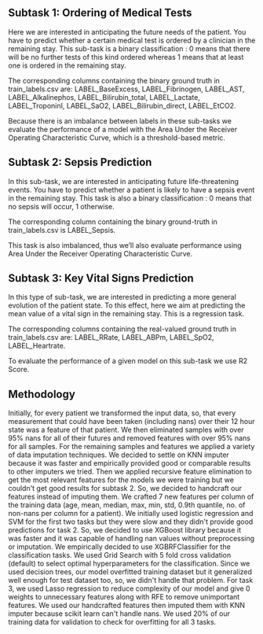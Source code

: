## Subtask 1: Ordering of Medical Tests

Here we are interested in anticipating the future needs of the patient. You have to predict whether a certain medical test is ordered by a clinician in the remaining stay. This sub-task is a binary classification : 0 means that there will be no further tests of this kind ordered whereas 1 means that at least one is ordered in the remaining stay.

The corresponding columns containing the binary ground truth in train_labels.csv are: LABEL_BaseExcess, LABEL_Fibrinogen, LABEL_AST, LABEL_Alkalinephos, LABEL_Bilirubin_total, LABEL_Lactate, LABEL_TroponinI, LABEL_SaO2, LABEL_Bilirubin_direct, LABEL_EtCO2.

Because there is an imbalance between labels in these sub-tasks we evaluate the performance of a model with the Area Under the Receiver Operating Characteristic Curve, which is a threshold-based metric.

## Subtask 2: Sepsis Prediction

In this sub-task, we are interested in anticipating future life-threatening events. You have to predict whether a patient is likely to have a sepsis event in the remaining stay. This task is also a binary classification : 0 means that no sepsis will occur, 1 otherwise.

The corresponding column containing the binary ground-truth in train_labels.csv is LABEL_Sepsis.

This task is also imbalanced, thus we’ll also evaluate performance using Area Under the Receiver Operating Characteristic Curve.

## Subtask 3: Key Vital Signs Prediction

In this type of sub-task, we are interested in predicting a more general evolution of the patient state. To this effect, here we aim at predicting the mean value of a vital sign in the remaining stay. This is a regression task.

The corresponding columns containing the real-valued ground truth in train_labels.csv are: LABEL_RRate, LABEL_ABPm, LABEL_SpO2, LABEL_Heartrate.

To evaluate the performance of a given model on this sub-task we use R2 Score.

## Methodology

Initially, for every patient we transformed the input data, so, 
that every measurement that could have been taken (including nans) over their 12 hour state was a feature of that patient.
We then eliminated samples with over 95% nans for all of their futures and removed features with over 95% nans for all samples. For the remaining samples and features we applied a variety of data imputation techniques. We decided to settle on KNN imputer because it was faster and empirically provided good or comparable results to other imputers we tried. 
Then we applied recursive feature elimination to get the most relevant features for the models we were training but we couldn't get good results for subtask 2. 
So, we decided to handcraft our features instead of imputing them. We crafted 7 new features per column of the training data (age, mean, median, max, min, std, 0.9th quantile, no. of non-nans per column for a patient). We initially used logistic regression and SVM for the first two tasks but they were slow and they didn't provide good predictions for task 2. So, we decided to use XGBoost library because it was faster and it was capable of handling nan values without preprocessing or imputation. 
We empirically decided to use XGBRFClassifier for the classification tasks. We used Grid Search with 5 fold cross validation (default) to select optimal hyperparameters for the classification. Since we used decision trees, our model overfitted training dataset but it generalized well enough for test dataset too, so, we didn't handle that problem. 
For task 3, we used Lasso regression to reduce complexity of our model and give 0 weights to unnecessary features along with RFE to remove unimportant features. 
We used our handcrafted features then imputed them with KNN imputer because scikit learn can't handle nans. 
We used 20% of our training data for validation to check for overfitting for all 3 tasks.
